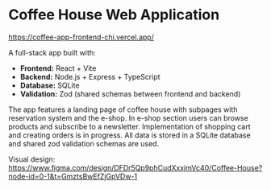 # Coffee House Web Application
https://coffee-app-frontend-chi.vercel.app/

A full-stack app built with:  

- **Frontend:** React + Vite  
- **Backend:** Node.js + Express + TypeScript  
- **Database:** SQLite  
- **Validation:** Zod (shared schemas between frontend and backend)  

The app features a landing page of coffee house with subpages
with reservation system and the e-shop.
In e-shop section users can browse products and subscribe to a newsletter.
Implementation of shopping cart and creating orders is in progress.
All data is stored in a SQLite database and shared zod validation schemas are used.

Visual design:
<https://www.figma.com/design/DFDr5Qp9phCudXxxjmVc40/Coffee-House?node-id=0-1&t=GmztsBwEfZjGpVDw-1>
